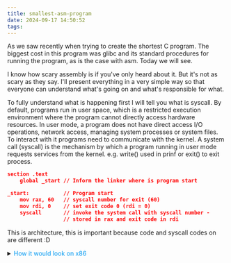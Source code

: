 ```yaml
---
title: smallest-asm-program
date: 2024-09-17 14:50:52
tags:
---
```

As we saw recently when trying to create the shortest C program. The biggest cost in this program was glibc and its standard procedures for running the program, as is the case with asm. Today we will see.

I know how scary assembly is if you've only heard about it. But it's not as scary as they say. I'll present everything in a very simple way so that everyone can understand what's going on and what's responsible for what.

To fully understand what is happening first I will tell you what is syscall.
By default, programs run in user space, which is a restricted execution environment where the program cannot directly access hardware resources. In user mode, a program does not have direct access I/O operations, network access, managing system processes or system files. To interact with it programs need to communicate with the kernel. A system call (syscall) is the mechanism by which a program running in user mode requests services from the kernel. e.g. write() used in prinf or exit() to exit process.
```json
section .text
    global _start // Inform the linker where is program start

_start:           // Program start
    mov rax, 60   // syscall number for exit (60)
    mov rdi, 0    // set exit code 0 (rdi = 0)
    syscall       // invoke the system call with syscall number -
                  // stored in rax and exit code in rdi
```
This is <span class="reveal-text" before="x86-64" after="64 bit"></span> architecture, this is important because code and syscall codes on <span class="reveal-text" before="x86" after="32 bit"></span> are different :D
<details>
  <summary><span style="color:rgb(0, 152, 241)">How it would look on x86</span></summary>
```json
section .text
    global _start // Infrom the linker where is program start

_start:            
    mov rax, 1   
    mov rdi, 0    
    int 0x80       
```
By calling *int 0x80* you invoke interrupt and go to x80 address in interrupt handler table
the 0x80 == 128 is special interrupt programmed only for program system calls
</details>

<details>
  <summary><span style="color:rgb(0, 152, 241)">How this code became executable</span></summary>
Unless like in C's gcc going through pre-processing, compiling, assembling and linking.
Assembly doesn't need to be pre-processed or compiled. On linux you can use <span class="reveal-text" before="NASM" after="Netwide Assembler"></span> or <span class="reveal-text" before="AS" after="GNU Assembler"></span> as a assembling tool.
I used:
``` 
nasm -f elf64 -o exit.o exit.asm 
``` 
where elf64 is format of object file it could be win32
The next step is linking 
```
ld exit.o -o exit
``` 
which is resolving symbols relocating adresses from relative to absolute and making final excutable format, sets up the entry point, the sections (text, data, etc.), and the memory layout necessary for the operating system to run the program.
</details>

The syscall instruction invokes the syscall with the code contained in the rax register. Then, depending on the code, arguments are required, which are successively passed in rdi, rsi, rdx, r10, r8, r9, this is the convention adopted. [here](https://x64.syscall.sh/) you can find list of all syscalls on x86-64 to see how it look like.

```java
0.10   msec task-clock:u            #    0.257 CPUs utilized
1      page-faults:u                #    9.980 K/sec
1289   cycles:u                     #    0.013 GHz
5      stalled-cycles-frontend:u    #    0.39% frontend cycles idle
0      stalled-cycles-backend:u
4      instructions:u               #    0.00  insn per cycle
```
As we can see the result is much better than the last C static linked program, thats because we don't need glibc anymore. 

<span style="color:rgb(0, 152, 241)">Fun fact</span> glibc needs to use assembly because C is not able to call syscall by itself. At syscall explanation I applied simplification because write() or exit() are just wrappers for assembler calling certain syscall.

I think now is a good moment to reveal that we can compile a C file without glibc that would be done by flag ```-nostdlib``` the fact is, that this program will not be simmilar to C.

```c
void _start() {
    __asm__ volatile (
        "mov $60, %rax\n"  
        "mov $0, %rdi\n"  
        "syscall"
    );
}
```
And its perf:
```java
0.06   msec task-clock:u            #    0.284 CPUs utilized
1      page-faults:u                #    16.743 K/sec
1119   cycles:u                     #    0.018 GHz
5      stalled-cycles-frontend:u    #    0.45% frontend cycles idle
0      stalled-cycles-backend:u     
6      instructions:u               #    0.01  insn per cycle
```
In UNIX-like systems programs start execution from *_start* not *main()* function what we get used to from C. *main()* func is wrapper just like everything other in C. Somewhere in *_start __libc_start_main* is called and then main, simplified visualisation:
```json
_start:
    // rdi already contains argc (passed by kernel)
    // rsi already contains argv (passed by kernel)
    // stack already aligned somewhere

    // Call main
    call main

    // Exit
    mov rdi, rax  // Use main's return value as exit status
    mov rax, 60   // syscall number for exit
    syscall
```
If you wonder how sudenlly returned value is in rax thats beacue [calling convention](https://wiki.osdev.org/System_V_ABI).

We have passed in shortcut how return can return - because there is layer above. But do every program needs to exit? In case there would not be exit syscall, instruction pointer will jump to next address it will start to fetch, decode and execute some memory which probably would not be instrucion and fortunetlly it will cause segmentation fault. You may ask that in C you can create ```int main()``` without returning value, or even ```void main()``` (which is accepted due to backward compatibility). And the program compiles and executes completely correctly.
Here is proof that void main calls exit syscall:
![alt text](main_no_return.png)
The thing is that always you will be helped out by glibc which will just implicitly exit with 0. Behind every C function like printf, there's a deeper process of interacting with the kernel via syscalls, and glibc serves as an intermediary. We just removed this overhead by calling three instructions in assembly to bare minimum. But in glibc there are wrapper for only some of syscalls, so there is implemented syscall() which is doing something very important which is saving and restoring registers because in above example in rax or rdi registers could be some used by your program critical data. In terms of exit() it is not very important becasue you just want to exit process. But after write() syscall you want to continue program so this is very important to save and restore registers. As you can see even function call for syscalls in C are not directly calling what you want. But it is all about security and implemented features e.g. threads have to be exited before final exit of process, stdout buffer needs to be flushed. Saying that 3 lines of asssemby code just removed some redundancy in glibc is great mistake and act of disrecpect to developers of this a few hundread thousands lines of code library. 

All this is only the case in terms of glibc, [musl](https://musl.libc.org/) is doing things differently. It have to when it is 7 times smaller, but calling inline assemby to syscall is more popular there.

Today, going down to assembly is rarely justified when embedded devices have developed so much, where memory is no longer so limited, and clock speeds have increased so much that time is also no longer an issue. However, it is always worth being aware of how it works "under the hood"

In this article I used the expressions process and program quite interchangeably, in this context it did not have a very big meaning, but it will gain importance in my next article in which I will discuss how threads are created, what is clone() fork() exceve() pthread_create()